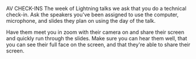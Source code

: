 AV CHECK-INS
The week of Lightning talks we ask that you do a technical check-in. Ask the speakers you've been assigned to use the computer, microphone, and slides they plan on using the day of the talk. 

Have them meet you in zoom with their camera on and share their screen and quickly run through the slides. Make sure you can hear them well, that you can see their full face on the screen, and that they're able to share their screen.
